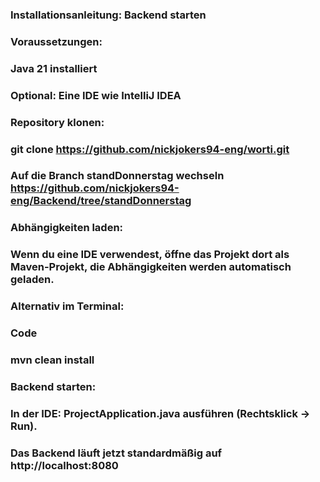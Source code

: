 
### Installationsanleitung: Backend starten
### Voraussetzungen:

### Java 21 installiert
### Optional: Eine IDE wie IntelliJ IDEA 
### Repository klonen:

###
### git clone https://github.com/nickjokers94-eng/worti.git
### Auf die Branch standDonnerstag wechseln https://github.com/nickjokers94-eng/Backend/tree/standDonnerstag
### Abhängigkeiten laden:

### Wenn du eine IDE verwendest, öffne das Projekt dort als Maven-Projekt, die Abhängigkeiten werden automatisch geladen.
### Alternativ im Terminal:
### Code
### mvn clean install
### Backend starten:

### In der IDE: ProjectApplication.java ausführen (Rechtsklick → Run).


### Das Backend läuft jetzt standardmäßig auf http://localhost:8080
